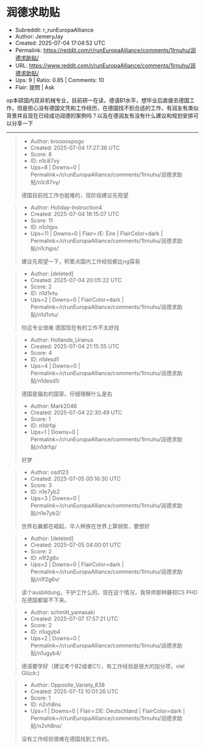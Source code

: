 # 润德求助贴

- Subreddit: r_runEuropaAlliance
- Author: JemeryJay
- Created: 2025-07-04 17:04:52 UTC
- Permalink: https://reddit.com/r/runEuropaAlliance/comments/1lrnuhu/润德求助贴/
- URL: https://www.reddit.com/r/runEuropaAlliance/comments/1lrnuhu/润德求助贴/
- Ups: 9 | Ratio: 0.85 | Comments: 10
- Flair: 提問 | Ask


op本硕国内双非机械专业，目前研一在读，德语B1水平，想毕业后直接去德国工作，但是担心没有德国文凭和工作经历，在德国找不到合适的工作，有润友有类似背景并且现在已经成功润德的案例吗？以及在德润友有没有什么建议和规划安排可以分享一下


---

> - Author: kroooospogo
> - Created: 2025-07-04 17:27:36 UTC
> - Score: 8
> - ID: n1c87vy
> - Ups=8 | Downs=0 | Permalink=/r/runEuropaAlliance/comments/1lrnuhu/润德求助贴/n1c87vy/
>
> 德国目前找工作也挺难的，现阶段建议先观望

> - Author: Holiday-Instruction4
> - Created: 2025-07-04 18:15:07 UTC
> - Score: 11
> - ID: n1chjps
> - Ups=11 | Downs=0 | Flair=:IE: Éire | FlairColor=dark | Permalink=/r/runEuropaAlliance/comments/1lrnuhu/润德求助贴/n1chjps/
>
> 建议先观望一下，积累点国内工作经验都比ng容易

> - Author: [deleted]
> - Created: 2025-07-04 20:05:22 UTC
> - Score: 2
> - ID: n1d1vtu
> - Ups=2 | Downs=0 | FlairColor=dark | Permalink=/r/runEuropaAlliance/comments/1lrnuhu/润德求助贴/n1d1vtu/
>
> 你这专业很难 德国现在有的工作不太好找

> - Author: Hollande_Uranus
> - Created: 2025-07-04 21:15:35 UTC
> - Score: 4
> - ID: n1desd1
> - Ups=4 | Downs=0 | Permalink=/r/runEuropaAlliance/comments/1lrnuhu/润德求助贴/n1desd1/
>
> 德国是偏右的国家。仔细理解什么是右

> - Author: Mark2046
> - Created: 2025-07-04 22:30:49 UTC
> - Score: 1
> - ID: n1drfqi
> - Ups=1 | Downs=0 | Permalink=/r/runEuropaAlliance/comments/1lrnuhu/润德求助贴/n1drfqi/
>
> 好梦

> - Author: osd123
> - Created: 2025-07-05 00:16:30 UTC
> - Score: 3
> - ID: n1e7yb2
> - Ups=3 | Downs=0 | Permalink=/r/runEuropaAlliance/comments/1lrnuhu/润德求助贴/n1e7yb2/
>
> 世界右翼都在崛起，华人种族在世界上算弱势，要想好

> - Author: [deleted]
> - Created: 2025-07-05 04:00:01 UTC
> - Score: 2
> - ID: n1f2g6v
> - Ups=2 | Downs=0 | FlairColor=dark | Permalink=/r/runEuropaAlliance/comments/1lrnuhu/润德求助贴/n1f2g6v/
>
> 读个ausbildung，干护工什么的。现在这个情况，我导师那种藤校CS PHD在德国都留不下来。

> - Author: schmitt_yamasaki
> - Created: 2025-07-07 17:57:21 UTC
> - Score: 2
> - ID: n1ugyb4
> - Ups=2 | Downs=0 | Permalink=/r/runEuropaAlliance/comments/1lrnuhu/润德求助贴/n1ugyb4/
>
> 德语要学好（建议考个B2或者C1），有工作经验是很大的加分项，viel Glück:)

> - Author: Opposite_Variety_838
> - Created: 2025-07-13 10:01:26 UTC
> - Score: 1
> - ID: n2vh8ns
> - Ups=1 | Downs=0 | Flair=:DE: Deutschland | FlairColor=dark | Permalink=/r/runEuropaAlliance/comments/1lrnuhu/润德求助贴/n2vh8ns/
>
> 没有工作经验很难在德国找到工作的。
